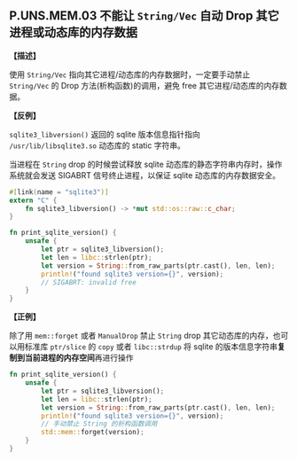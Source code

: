 ## P.UNS.MEM.03  不能让 `String/Vec` 自动 Drop 其它进程或动态库的内存数据

**【描述】**

使用 `String/Vec` 指向其它进程/动态库的内存数据时，一定要手动禁止 `String/Vec` 的 Drop 方法(析构函数)的调用，避免 free 其它进程/动态库的内存数据。

**【反例】**

`sqlite3_libversion()` 返回的 sqlite 版本信息指针指向 `/usr/lib/libsqlite3.so` 动态库的 static 字符串。

当进程在 `String` drop 的时候尝试释放 sqlite 动态库的静态字符串内存时，操作系统就会发送 SIGABRT 信号终止进程，以保证 sqlite 动态库的内存数据安全。

```rust
#[link(name = "sqlite3")]
extern "C" {
    fn sqlite3_libversion() -> *mut std::os::raw::c_char;
}

fn print_sqlite_version() {
    unsafe {
        let ptr = sqlite3_libversion();
        let len = libc::strlen(ptr);
        let version = String::from_raw_parts(ptr.cast(), len, len);
        println!("found sqlite3 version={}", version);
        // SIGABRT: invalid free
    }
}
```

**【正例】**

除了用 `mem::forget` 或者 `ManualDrop` 禁止 `String` drop 其它动态库的内存，也可以用标准库 `ptr/slice` 的 `copy` 或者 `libc::strdup` 将 sqlite 的版本信息字符串**复制到当前进程的内存空间**再进行操作

```rust
fn print_sqlite_version() {
    unsafe {
        let ptr = sqlite3_libversion();
        let len = libc::strlen(ptr);
        let version = String::from_raw_parts(ptr.cast(), len, len);
        println!("found sqlite3 version={}", version);
        // 手动禁止 String 的析构函数调用
        std::mem::forget(version);
    }
}
```

